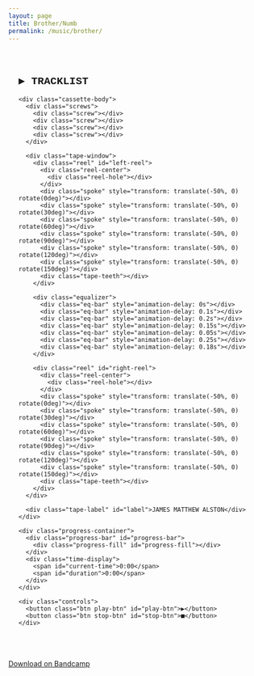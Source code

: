 ```yaml
---
layout: page
title: Brother/Numb
permalink: /music/brother/
---
```

<div class="music-page-content">

<html lang="en">
<head>
<meta charset="UTF-8">
<style>
.cassette-container {
  font-family: 'Courier New', monospace;
  max-width: 800px;
  margin: 0 auto;
  padding: 20px;
}

@keyframes spin {
  from { transform: rotate(0deg); }
  to { transform: rotate(360deg); }
}

@keyframes bounce {
  0% { height: 30%; }
  100% { height: 85%; }
}

.tracklist h2 {
  color: #ffffffff;
  font-size: 22px;
  margin-bottom: 20px;
  text-shadow: 2px 2px #000;
}

.track-item {
  padding: 12px 15px;
  margin: 8px 0;
  background-color: #2a2a2a;
  color: #b8b8b8;
  border: 2px solid #4a4a4a;
  cursor: pointer;
  font-size: 16px;
  box-shadow: 3px 3px 0 #000;
  transition: all 0.2s;
}

.track-item:hover {
  background-color: #3a3a3a;
  border-color: #6a6a6a;
}

.track-item.active {
  background-color: #a7001cff;
  color: #fff;
  border-color: #a7001cff;
}

.cassette-deck {
  background: linear-gradient(135deg, #2a2a2a 0%, #1a1a1a 100%);
  border: 4px solid #3a3a3a;
  border-radius: 8px;
  padding: 25px;
  box-shadow: 0 8px 16px rgba(0,0,0,0.6), inset 0 2px 4px rgba(255,255,255,0.05);
  display: none;
  margin-top: 30px;
}

.cassette-deck.active {
  display: block;
}

.now-playing {
  text-align: center;
  color: #a51d34ff;
  font-size: 18px;
  margin-bottom: 20px;
  font-weight: bold;
  text-shadow: 1px 1px #000;
}

.cassette-body {
  background: linear-gradient(180deg, #4a4a4a 0%, #2a2a2a 100%);
  border: 3px solid #1a1a1a;
  border-radius: 6px;
  padding: 20px;
  box-shadow: inset 0 2px 8px rgba(0,0,0,0.5);
}

.tape-window {
  background: linear-gradient(180deg, #1a1a1a 0%, #0a0a0a 100%);
  border: 2px solid #3a3a3a;
  border-radius: 4px;
  padding: 15px;
  display: flex;
  justify-content: space-around;
  align-items: center;
  margin-bottom: 15px;
  box-shadow: inset 0 2px 6px rgba(0,0,0,0.8);
}

.reel {
  width: 70px;
  height: 70px;
  border: 3px solid #5a5a5a;
  border-radius: 50%;
  background: radial-gradient(circle, #3a3a3a 0%, #1a1a1a 100%);
  position: relative;
  box-shadow: 0 2px 6px rgba(0,0,0,0.5), inset 0 1px 3px rgba(255,255,255,0.1);
  animation: spin 2s linear infinite;
  animation-play-state: paused;
}

.reel.spinning {
  animation-play-state: running;
}

.reel-center {
  position: absolute;
  top: 50%;
  left: 50%;
  transform: translate(-50%, -50%);
  width: 24px;
  height: 24px;
  background: radial-gradient(circle, #2a2a2a 0%, #0a0a0a 100%);
  border-radius: 50%;
  border: 2px solid #1a1a1a;
  box-shadow: inset 0 1px 3px rgba(0,0,0,0.8);
}

.reel-hole {
  position: absolute;
  top: 50%;
  left: 50%;
  transform: translate(-50%, -50%);
  width: 8px;
  height: 8px;
  background: #000;
  border-radius: 50%;
  box-shadow: 0 0 3px rgba(0,0,0,0.9);
}

.spoke {
  position: absolute;
  top: 50%;
  left: 50%;
  width: 1px;
  height: 30px;
  background: linear-gradient(180deg, #6a6a6a 0%, #3a3a3a 100%);
  transform-origin: top center;
  box-shadow: 0 0 1px rgba(255,255,255,0.3);
}

.tape-teeth {
  position: absolute;
  bottom: -3px;
  left: 50%;
  transform: translateX(-50%);
  width: 80%;
  height: 4px;
  background: repeating-linear-gradient(90deg, #4a4a4a 0px, #4a4a4a 2px, transparent 2px, transparent 4px);
}

.equalizer {
  display: flex;
  gap: 5px;
  height: 50px;
  align-items: flex-end;
  padding: 5px 12px;
  background: rgba(0,0,0,0.3);
  border-radius: 3px;
  border: 1px solid #2a2a2a;
}

.eq-bar {
  width: 6px;
  height: 30%;
  background: linear-gradient(180deg, #d10224ff 0%, #a7001cff 100%);
  border-radius: 1px;
  box-shadow: 0 0 3px #52000eff(139,107,183,0.5);
}

.eq-bar.active {
  animation: bounce 0.6s ease-in-out infinite alternate;
  box-shadow: 0 0 6px #690012ff;
}

.tape-label {
  background: linear-gradient(180deg, #e8d4b0 0%, #d4c0a0 100%);
  border: 2px solid #8b7355;
  padding: 10px;
  text-align: center;
  color: #2a2a2a;
  font-size: 13px;
  margin-top: 12px;
  border-radius: 3px;
  box-shadow: inset 0 1px 2px rgba(255,255,255,0.5);
  font-weight: bold;
}

.screws {
  display: flex;
  justify-content: space-between;
  padding: 0 10px;
  margin-bottom: 10px;
}

.screw {
  width: 8px;
  height: 8px;
  border-radius: 50%;
  background: radial-gradient(circle at 30% 30%, #5a5a5a, #2a2a2a);
  border: 1px solid #1a1a1a;
  position: relative;
}

.screw::after {
  content: '';
  position: absolute;
  top: 50%;
  left: 50%;
  transform: translate(-50%, -50%) rotate(45deg);
  width: 5px;
  height: 1px;
  background: #1a1a1a;
}

.controls {
  display: flex;
  gap: 12px;
  justify-content: center;
  margin: 20px 0;
}

.btn {
  padding: 12px 28px;
  font-size: 20px;
  border: 3px solid;
  color: #fff;
  cursor: pointer;
  font-weight: bold;
  box-shadow: 3px 3px 0 #000, inset 0 1px 2px rgba(255,255,255,0.2);
  font-family: monospace;
  border-radius: 4px;
  transition: all 0.1s;
}

.btn:active {
  transform: translate(2px, 2px);
  box-shadow: 1px 1px 0 #000, inset 0 1px 2px rgba(255,255,255,0.2);
}

.play-btn {
  background: linear-gradient(180deg, #00cbdaff 0%, rgba(19, 87, 114, 1) 100%);
  border-color: #000000ff;
}

.stop-btn {
  background: linear-gradient(180deg, #b80000ff 0%, #690000ff 100%);
  border-color: #000000ff;
}

.progress-container {
  margin: 15px 0;
  padding: 0 5px;
}

.progress-bar {
  width: 100%;
  height: 8px;
  background: #1a1a1a;
  border: 2px solid #2a2a2a;
  border-radius: 4px;
  cursor: pointer;
  position: relative;
  box-shadow: inset 0 2px 4px rgba(0,0,0,0.5);
}

.progress-fill {
  height: 100%;
  background: linear-gradient(90deg, #8b6bb7 0%, #6a4a8a 100%);
  border-radius: 2px;
  width: 0%;
  transition: width 0.1s;
  box-shadow: 0 0 4px rgba(139,107,183,0.6);
}

.time-display {
  display: flex;
  justify-content: space-between;
  color: #8b8b8b;
  font-size: 14px;
  margin-top: 5px;
}
</style>
</head>
<body>

<div class="cassette-container">
  <div class="tracklist">
    <h2>▶ TRACKLIST</h2>
    <div id="track-list"></div>
  </div>

  <div class="cassette-deck" id="deck">
    <div class="now-playing" id="now-playing"></div>
    
    <div class="cassette-body">
      <div class="screws">
        <div class="screw"></div>
        <div class="screw"></div>
        <div class="screw"></div>
        <div class="screw"></div>
      </div>

      <div class="tape-window">
        <div class="reel" id="left-reel">
          <div class="reel-center">
            <div class="reel-hole"></div>
          </div>
          <div class="spoke" style="transform: translate(-50%, 0) rotate(0deg)"></div>
          <div class="spoke" style="transform: translate(-50%, 0) rotate(30deg)"></div>
          <div class="spoke" style="transform: translate(-50%, 0) rotate(60deg)"></div>
          <div class="spoke" style="transform: translate(-50%, 0) rotate(90deg)"></div>
          <div class="spoke" style="transform: translate(-50%, 0) rotate(120deg)"></div>
          <div class="spoke" style="transform: translate(-50%, 0) rotate(150deg)"></div>
          <div class="tape-teeth"></div>
        </div>

        <div class="equalizer">
          <div class="eq-bar" style="animation-delay: 0s"></div>
          <div class="eq-bar" style="animation-delay: 0.1s"></div>
          <div class="eq-bar" style="animation-delay: 0.2s"></div>
          <div class="eq-bar" style="animation-delay: 0.15s"></div>
          <div class="eq-bar" style="animation-delay: 0.05s"></div>
          <div class="eq-bar" style="animation-delay: 0.25s"></div>
          <div class="eq-bar" style="animation-delay: 0.18s"></div>
        </div>

        <div class="reel" id="right-reel">
          <div class="reel-center">
            <div class="reel-hole"></div>
          </div>
          <div class="spoke" style="transform: translate(-50%, 0) rotate(0deg)"></div>
          <div class="spoke" style="transform: translate(-50%, 0) rotate(30deg)"></div>
          <div class="spoke" style="transform: translate(-50%, 0) rotate(60deg)"></div>
          <div class="spoke" style="transform: translate(-50%, 0) rotate(90deg)"></div>
          <div class="spoke" style="transform: translate(-50%, 0) rotate(120deg)"></div>
          <div class="spoke" style="transform: translate(-50%, 0) rotate(150deg)"></div>
          <div class="tape-teeth"></div>
        </div>
      </div>

      <div class="tape-label" id="label">JAMES MATTHEW ALSTON</div>
    </div>

    <div class="progress-container">
      <div class="progress-bar" id="progress-bar">
        <div class="progress-fill" id="progress-fill"></div>
      </div>
      <div class="time-display">
        <span id="current-time">0:00</span>
        <span id="duration">0:00</span>
      </div>
    </div>

    <div class="controls">
      <button class="btn play-btn" id="play-btn">▶</button>
      <button class="btn stop-btn" id="stop-btn">■</button>
    </div>
  </div>
</div>

<audio id="audio"></audio>

<script>
const tracks = [
  { id: 1, title: 'Brother', src: '/assets/downloadmusic/brother.mp3' },
  { id: 2, title: 'Numb', src: '/assets/downloadmusic/numb.mp3' }
];

let currentTrack = null;
let isPlaying = false;

const audio = document.getElementById('audio');
const deck = document.getElementById('deck');
const trackList = document.getElementById('track-list');
const nowPlaying = document.getElementById('now-playing');
const label = document.getElementById('label');
const playBtn = document.getElementById('play-btn');
const stopBtn = document.getElementById('stop-btn');
const currentTimeEl = document.getElementById('current-time');
const durationEl = document.getElementById('duration');
const leftReel = document.getElementById('left-reel');
const rightReel = document.getElementById('right-reel');
const eqBars = document.querySelectorAll('.eq-bar');
const progressBar = document.getElementById('progress-bar');
const progressFill = document.getElementById('progress-fill');

tracks.forEach((track, i) => {
  const div = document.createElement('div');
  div.className = 'track-item';
  div.dataset.id = track.id;
  div.textContent = `${i + 1}. ${track.title}`;
  div.onclick = () => loadTrack(track);
  trackList.appendChild(div);
});

function loadTrack(track) {
  currentTrack = track;
  audio.src = track.src;
  deck.classList.add('active');
  nowPlaying.textContent = `♫ NOW PLAYING: ${track.title} ♫`;
  label.textContent = `JAMES MATTHEW ALSTON - ${track.title}`;
  
  document.querySelectorAll('.track-item').forEach(el => {
    el.classList.remove('active');
    if (el.dataset.id == track.id) el.classList.add('active');
  });

  setTimeout(() => {
    audio.play();
    setPlaying(true);
  }, 100);
}

playBtn.onclick = () => {
  if (!currentTrack) return;
  if (isPlaying) {
    audio.pause();
    setPlaying(false);
  } else {
    audio.play();
    setPlaying(true);
  }
};

stopBtn.onclick = () => {
  audio.pause();
  audio.currentTime = 0;
  setPlaying(false);
};

progressBar.onclick = (e) => {
  if (!currentTrack) return;
  const rect = progressBar.getBoundingClientRect();
  const percent = (e.clientX - rect.left) / rect.width;
  audio.currentTime = percent * audio.duration;
};

function setPlaying(playing) {
  isPlaying = playing;
  playBtn.textContent = playing ? '❚❚' : '▶';
  
  if (playing) {
    leftReel.classList.add('spinning');
    rightReel.classList.add('spinning');
    eqBars.forEach(bar => bar.classList.add('active'));
  } else {
    leftReel.classList.remove('spinning');
    rightReel.classList.remove('spinning');
    eqBars.forEach(bar => bar.classList.remove('active'));
  }
}

function formatTime(seconds) {
  if (isNaN(seconds)) return '0:00';
  const mins = Math.floor(seconds / 60);
  const secs = Math.floor(seconds % 60);
  return `${mins}:${secs.toString().padStart(2, '0')}`;
}

audio.ontimeupdate = () => {
  currentTimeEl.textContent = formatTime(audio.currentTime);
  const percent = (audio.currentTime / audio.duration) * 100;
  progressFill.style.width = percent + '%';
};

audio.onloadedmetadata = () => {
  durationEl.textContent = formatTime(audio.duration);
};

audio.onended = () => setPlaying(false);
</script>

</body>
</html>

<br>
<a href="https://washrooms.bandcamp.com/album/buried">Download on Bandcamp</a>
</div>